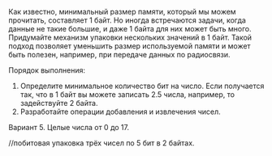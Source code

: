 Как известно, минимальный размер памяти, который мы можем прочитать, составляет 1 байт. Но иногда встречаются задачи, когда данные не такие большие, и даже 1 байта для них может быть много. Придумайте механизм упаковки нескольких значений в 1 байт.
Такой подход позволяет уменьшить размер используемой памяти и может быть полезен, например, при передаче данных по радиосвязи.

Порядок выполнения:
1.	Определите минимальное количество бит на число. Если получается так, что в 1 байт вы можете записать 2.5 числа, например, то задействуйте 2 байта.
2.	Разработайте операции добавления и извлечения чисел.

Вариант 5.
Целые числа от 0 до 17.

//побитовая упаковка трёх чисел по 5 бит в 2 байтах.

